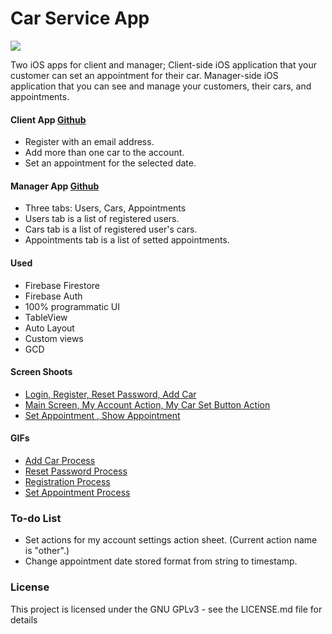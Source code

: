 # Car Service App
![](https://i.imgur.com/6ehDRPv.png)

Two iOS apps for client and manager;
Client-side iOS application that your customer can set an appointment for their car.
Manager-side iOS application that you can see and manage your customers, their cars, and appointments.

#### Client App [Github](https://github.com/foytingo/Car-Service-App "Github")
- Register with an email address.
- Add more than one car to the account.
- Set an appointment for the selected date.

#### Manager App [Github](https://github.com/foytingo/Car-Service-Manager-App "Github")
- Three tabs: Users, Cars, Appointments
- Users tab is a list of registered users.
- Cars tab is a list of registered user's cars.
- Appointments tab is a list of setted appointments.

#### Used
- Firebase Firestore
- Firebase Auth
- 100% programmatic UI
- TableView
- Auto Layout
- Custom views
- GCD


#### Screen Shoots
- [Login, Register, Reset Password, Add Car](https://i.imgur.com/kHDDBPg.png "Login, Register, Reset Password, Add Car")
- [Main Screen, My Account Action, My Car Set Button Action](https://i.imgur.com/l1gZgVz.png "Main Screen, My Account Action, My Car Set Button Action")
- [Set Appointment , Show Appointment](https://i.imgur.com/oZVyJ1t.png "Set Appointment , Show Appointment")

#### GIFs
- [Add Car Process](https://i.imgur.com/IoeYChP.mp4 "Add Car Process")
- [Reset Password Process](https://i.imgur.com/j6bLGAc.mp4 "Reset Password Process")
- [Registration Process](https://i.imgur.com/G2pLqNw.mp4 "Registration Process")
- [Set Appointment Process](https://i.imgur.com/JALaAjp.mp4 "Set Appointment Process")

### To-do List
- Set actions for my account settings action sheet. (Current action name is "other".)
- Change appointment date stored format from string to timestamp.

### License

This project is licensed under the GNU GPLv3 - see the LICENSE.md file for details
